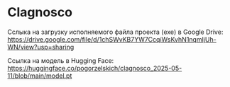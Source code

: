 # Clagnosco

Сcлыка на загрузку исполняемого файла проекта (exe) в Google Drive:
https://drive.google.com/file/d/1chSWvKB7YW7CcqiWsKvhN1nqmIjUh-WN/view?usp=sharing

Ссылка на модель в Hugging Face: 
https://huggingface.co/pogorzelskich/clagnosco_2025-05-11/blob/main/model.pt
